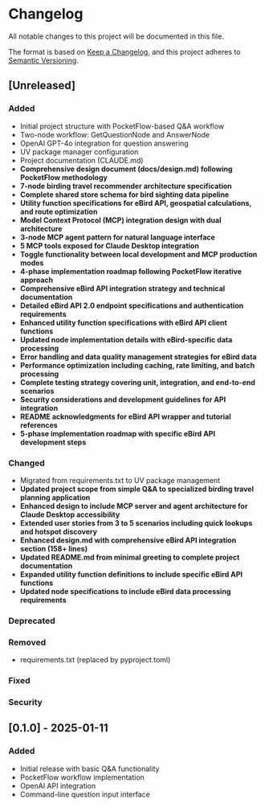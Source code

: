 # Changelog

All notable changes to this project will be documented in this file.

The format is based on [Keep a Changelog](https://keepachangelog.com/en/1.0.0/),
and this project adheres to [Semantic Versioning](https://semver.org/spec/v2.0.0.html).

## [Unreleased]

### Added
- Initial project structure with PocketFlow-based Q&A workflow
- Two-node workflow: GetQuestionNode and AnswerNode
- OpenAI GPT-4o integration for question answering
- UV package manager configuration
- Project documentation (CLAUDE.md)
- **Comprehensive design document (docs/design.md) following PocketFlow methodology**
- **7-node birding travel recommender architecture specification**
- **Complete shared store schema for bird sighting data pipeline**
- **Utility function specifications for eBird API, geospatial calculations, and route optimization**
- **Model Context Protocol (MCP) integration design with dual architecture**
- **3-node MCP agent pattern for natural language interface**
- **5 MCP tools exposed for Claude Desktop integration**
- **Toggle functionality between local development and MCP production modes**
- **4-phase implementation roadmap following PocketFlow iterative approach**
- **Comprehensive eBird API integration strategy and technical documentation**
- **Detailed eBird API 2.0 endpoint specifications and authentication requirements**
- **Enhanced utility function specifications with eBird API client functions**
- **Updated node implementation details with eBird-specific data processing**
- **Error handling and data quality management strategies for eBird data**
- **Performance optimization including caching, rate limiting, and batch processing**
- **Complete testing strategy covering unit, integration, and end-to-end scenarios**
- **Security considerations and development guidelines for API integration**
- **README acknowledgments for eBird API wrapper and tutorial references**
- **5-phase implementation roadmap with specific eBird API development steps**

### Changed
- Migrated from requirements.txt to UV package management
- **Updated project scope from simple Q&A to specialized birding travel planning application**
- **Enhanced design to include MCP server and agent architecture for Claude Desktop accessibility**
- **Extended user stories from 3 to 5 scenarios including quick lookups and hotspot discovery**
- **Enhanced design.md with comprehensive eBird API integration section (158+ lines)**
- **Updated README.md from minimal greeting to complete project documentation**
- **Expanded utility function definitions to include specific eBird API functions**
- **Updated node specifications to include eBird data processing requirements**

### Deprecated

### Removed
- requirements.txt (replaced by pyproject.toml)

### Fixed

### Security

## [0.1.0] - 2025-01-11

### Added
- Initial release with basic Q&A functionality
- PocketFlow workflow implementation
- OpenAI API integration
- Command-line question input interface